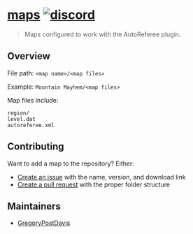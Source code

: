 # [maps](https://autoreferee.github.io/maps/) [![discord](https://img.shields.io/discord/212071932814688257?label=discord)](https://discord.gg/Tb38fSa)
> Maps configured to work with the AutoReferee plugin.

## Overview
File path: `<map name>/<map files>`

Example: `Mountain Mayhem/<map files>`

Map files include:
```
region/
level.dat
autoreferee.xml
```

## Contributing
Want to add a map to the repository? Either:
- [Create an issue](https://github.com/AutoReferee/Maps/issues) with the name, version, and download link
- [Create a pull request](https://github.com/AutoReferee/Maps/pulls) with the proper folder structure

## Maintainers
- [GregoryPostDavis](https://github.com/GregoryPostDavis)
